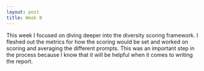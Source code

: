 ```yaml
---
layout: post
title: Week 8
---
```

This week I focused on diving deeper into the diversity scoring framework. I fleshed out the metrics for how the scoring would be set and worked on scoring and averaging the different prompts. This was an important step in the process because I know that it will be helpful when it comes to writing the report.
